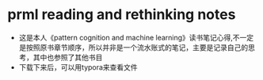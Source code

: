 # prml reading and rethinking notes
* 这是本人《pattern cognition and machine learning》读书笔记心得,不一定是按照原书章节顺序，所以并非是一个流水账式的笔记，主要是记录自己的思考，其中也参照了其他书目  
* 下载下来后，可以用typora来查看文件


